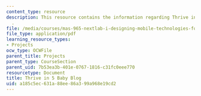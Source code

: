```yaml
---
content_type: resource
description: This resource contains the information regarding Thrive in 5 Baby Blog
  .
file: /media/courses/mas-965-nextlab-i-designing-mobile-technologies-for-the-next-billion-users-fall-2008/a185c5ec631a88ee86a399a968e19cd2_MITMAS_965F08_baby_final.pdf
file_type: application/pdf
learning_resource_types:
- Projects
ocw_type: OCWFile
parent_title: Projects
parent_type: CourseSection
parent_uid: 7b53ea3b-401e-0767-1816-c31fc0eee770
resourcetype: Document
title: Thrive in 5 Baby Blog
uid: a185c5ec-631a-88ee-86a3-99a968e19cd2
---
```

